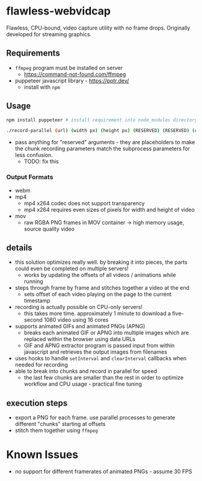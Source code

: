 # flawless-webvidcap

Flawless, CPU-bound, video capture utility with no frame drops. Originally developed for streaming graphics.

## Requirements

- `ffmpeg` program must be installed on server
  - https://command-not-found.com/ffmpeg
- puppeteer javascript library - https://pptr.dev/
  - install with `npm`

## Usage

```bash
npm install puppeteer # install requirement into node_modules directory

./record-parallel (url) (width px) (height px) (RESERVED) (RESERVED) (output video format) (number of chunks)
```

- pass anything for "reserved" arguments - they are placeholders to make the chunk recording parameters match the subprocess parameters for less confusion.
  - TODO: fix this

### Output Formats

- webm
- mp4
  - mp4 x264 codec does not support transparency
  - mp4 x264 requires even sizes of pixels for width and height of video
- mov
  - raw RGBA PNG frames in MOV container -> high memory usage, source quality video

## details

- this solution optimizes really well. by breaking it into pieces, the parts could even be completed on multiple servers!
  - works by updating the offsets of all videos / animations while running
- steps through frame by frame and stitches together a video at the end
  - sets offset of each video playing on the page to the current timestamp
- recording is actually possible on CPU-only servers!
  - this takes more time. approximately 1 minute to download a five-second 1080 video using 16 cores
- supports animated GIFs and animated PNGs (APNG)
  - breaks each animated GIF or APNG into multiple images which are replaced within the browser using data URLs
  - GIF and APNG extractor program is passed input from within javascript and retrieves the output images from filenames
- uses hooks to handle `setInterval` and `clearInterval` callbacks when needed for recording
- able to break into chunks and record in parallel for speed
  - the last few chunks are smaller than the rest in order to optimize workflow and CPU usage - practical fine tuning

## execution steps
- export a PNG for each frame. use parallel processes to generate different "chunks" starting at offsets
- stitch them together using `ffmpeg`

# Known Issues
- no support for different framerates of animated PNGs - assume 30 FPS
